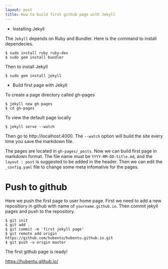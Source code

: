 ```yaml
---
layout: post
title: How to build first github page with Jekyll
---
```


* Installing Jekyll

The `Jekyll` depends on Ruby and Bundler. Here is the command to install dependecies.

```
$ sudo install ruby ruby-dev
$ sudo gem install bundler
```

Then to install Jekyll

```
$ sudo gem install jekyll
```

* Build first page with Jekyll

To create a page directory called gh-pages

```
$ jekyll new gh-pages
$ cd gh-pages
```

To view the default page locally

```
$ jekyll serve --watch
```

Then go to http://localhost:4000. The `--watch` option will build the site every time you save the markdown file.

The pages are located in `gh-pages/_posts`. Now we can build first page in markdown format. The file name must be `YYYY-MM-DD-title.md`, and the `layout : post` is suggested to be added in the header. Then we can edit the `_config.yaml` file to change some meta infomative for the pages.

# Push to github
Here we push the first page to user home page. First we need to add a new repositiory in github with name of `yourname.github.io`. Then commit jekyll pages and push to the repository.

```
$ git init
$ git add .
$ git commit -m 'first jekyll page'
$ git remote add origin https://github.com/hubentu/hubentu.github.io.git
$ git push -u origin master
```

The first github page is ready! 

https://hubentu.github.io/
